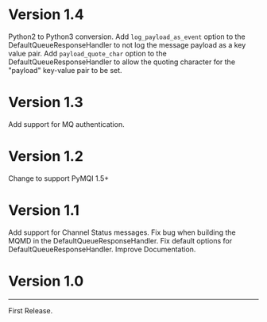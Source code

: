 # Version 1.4

Python2 to Python3 conversion. 
Add `log_payload_as_event` option to the DefaultQueueResponseHandler to not log the message payload as a key value pair.
Add `payload_quote_char` option to the DefaultQueueResponseHandler to allow the quoting character for the "payload" key-value pair to be set.

# Version 1.3

Add support for MQ authentication.

# Version 1.2

Change to support PyMQI 1.5+

# Version 1.1

Add support for Channel Status messages.
Fix bug when building the MQMD in the DefaultQueueResponseHandler.
Fix default options for DefaultQueueResponseHandler.
Improve Documentation.

# Version 1.0
-----

First Release.




